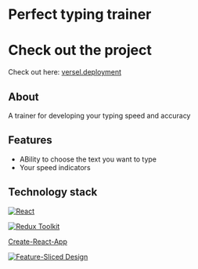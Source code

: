 # Perfect typing trainer

# Check out the project
Check out here: [versel.deployment](https://typing-trainer-89sxbvhkq-nikitas-projects-5a29cca7.vercel.app/)

## About
A trainer for developing your typing speed and accuracy

## Features
 - ABility to choose the text you want to type
 - Your speed indicators 

## Technology stack
[![React][shields-react-domain]](https://react.dev/) </br>

[![Redux Toolkit][shields-redux-domain]](https://redux-toolkit.js.org/) </br>

[Create-React-App](https://vitejs.dev/) </br>

[![Feature-Sliced Design][shields-fsd-domain]](https://feature-sliced.design/) </br>

<!-- [![Vite][shields-vite-domain]](https://vitejs.dev/) </br> -->
<!-- [![Sass][shields-sass-domain]](https://sass-scss.ru/) </br> -->
<!-- [![TypeScript][shields-typescript-domain]](https://www.typescriptlang.org/) </br> -->
<!-- [![React Router][shields-react-router-domain]](https://reactrouter.com/) </br> -->





<!-- [shields-react-router-domain]: https://img.shields.io/badge/React_Router-CA4245?style=for-the-badge&logo=react-router&logoColor=white -->
<!-- [shields-typescript-domain]: https://img.shields.io/badge/typescript-%23007ACC.svg?style=for-the-badge&logo=typescript&logoColor=white -->
[shields-fsd-domain]: https://img.shields.io/badge/Feature--Sliced-Design?style=for-the-badge&color=F2F2F2&labelColor=262224&logoWidth=10&logo=data:image/png;base64,iVBORw0KGgoAAAANSUhEUgAAABQAAAAaCAYAAAC3g3x9AAAACXBIWXMAAALFAAACxQGJ1n/vAAAAAXNSR0IArs4c6QAAAARnQU1BAACxjwv8YQUAAABISURBVHgB7dKxCQAgDETR0w2cws0cys2cwhEUBbsggikCuVekDHwSQFlYo7Q+8KnmtHdFWMdk2cl5wSsbxGSZw8dm8pX9ZHUTMBUgGU2F718AAAAASUVORK5CYII=
<!-- [shields-vite-domain]: https://img.shields.io/badge/vite-%23646CFF.svg?style=for-the-badge&logo=vite&logoColor=white -->
[shields-react-domain]: https://img.shields.io/badge/react-%2320232a.svg?style=for-the-badge&logo=react&logoColor=%2361DAFB
[shields-redux-domain]: https://img.shields.io/badge/redux_toolkit-%2320232a.svg?style=for-the-badge&logo=redux&logoColor=%764abc
<!-- [shields-sass-domain]: https://img.shields.io/badge/sass-F2F2F2?style=for-the-badge&logo=sass -->